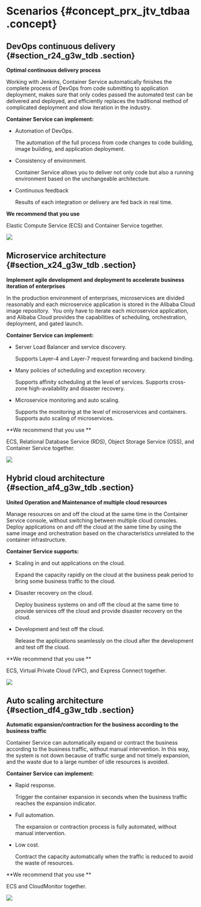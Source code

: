# Scenarios {#concept_prx_jtv_tdbaa .concept}

## DevOps continuous delivery {#section_r24_g3w_tdb .section}

**Optimal continuous delivery process**

Working with Jenkins, Container Service automatically finishes the complete process of DevOps from code submitting to application deployment, makes sure that only codes passed the automated test can be delivered and deployed, and efficiently replaces the traditional method of complicated deployment and slow iteration in the industry.

**Container Service can implement:**

-   Automation of DevOps.

    The automation of the full process from code changes to code building, image building, and application deployment.

-   Consistency of environment.

    Container Service allows you to deliver not only code but also a running environment based on the unchangeable architecture.

-   Continuous feedback

    Results of each integration or delivery are fed back in real time.


**We recommend that you use**

Elastic Compute Service \(ECS\) and Container Service together.

![](http://static-aliyun-doc.oss-cn-hangzhou.aliyuncs.com/assets/img/16052/15362222617271_en-US.png)

## Microservice architecture {#section_x24_g3w_tdb .section}

**Implement agile development and deployment to accelerate business iteration of enterprises**

In the production environment of enterprises, microservices are divided reasonably and each microservice application is stored in the Alibaba Cloud image repository.  You only have to iterate each microservice application, and Alibaba Cloud provides the capabilities of scheduling, orchestration, deployment, and gated launch.

**Container Service can implement:**

-   Server Load Balancer and service discovery.

    Supports Layer-4 and Layer-7 request forwarding and backend binding.

-   Many policies of scheduling and exception recovery.

    Supports affinity scheduling at the level of services. Supports cross-zone high-availability and disaster recovery.

-   Microservice monitoring and auto scaling.

    Supports the monitoring at the level of microservices and containers. Supports auto scaling of microservices.


**We recommend that you use **

ECS, Relational Database Service \(RDS\), Object Storage Service \(OSS\), and Container Service together.

![](http://static-aliyun-doc.oss-cn-hangzhou.aliyuncs.com/assets/img/16052/15362222617273_en-US.png)

## Hybrid cloud architecture {#section_af4_g3w_tdb .section}

**United Operation and Maintenance of multiple cloud resources**

Manage resources on and off the cloud at the same time in the Container Service console, without switching between multiple cloud consoles.  Deploy applications on and off the cloud at the same time by using the same image and orchestration based on the characteristics unrelated to the container infrastructure.

**Container Service supports:**

-   Scaling in and out applications on the cloud.

    Expand the capacity rapidly on the cloud at the business peak period to bring some business traffic to the cloud.

-   Disaster recovery on the cloud.

    Deploy business systems on and off the cloud at the same time to provide services off the cloud and provide disaster recovery on the cloud.

-   Development and test off the cloud.

    Release the applications seamlessly on the cloud after the development and test off the cloud.


**We recommend that you use **

ECS, Virtual Private Cloud \(VPC\), and Express Connect together.

![](http://static-aliyun-doc.oss-cn-hangzhou.aliyuncs.com/assets/img/16052/15362222617274_en-US.png)

## Auto scaling architecture {#section_df4_g3w_tdb .section}

**Automatic expansion/contraction for the business according to the business traffic**

Container Service can automatically expand or contract the business according to the business traffic, without manual intervention. In this way, the system is not down because of traffic surge and not timely expansion, and the waste due to a large number of idle resources is avoided.

**Container Service can implement:**

-   Rapid response.

    Trigger the container expansion in seconds when the business traffic reaches the expansion indicator.

-   Full automation.

    The expansion or contraction process is fully automated, without manual intervention.

-   Low cost.

    Contract the capacity automatically when the traffic is reduced to avoid the waste of resources.


**We recommend that you use **

ECS and CloudMonitor together.

![](http://static-aliyun-doc.oss-cn-hangzhou.aliyuncs.com/assets/img/16052/15362222617275_en-US.png)

